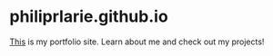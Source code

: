 # philiprlarie.github.io

[This](https://philiprlarie.github.io) is my portfolio site. Learn about me and check out my projects!
